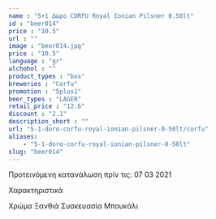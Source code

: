 ```yaml
---
name : "5+1 Δώρο CORFU Royal Ionian Pilsner 0.50lt"
id : "beer014"
price : "10.5"
url : ""
image : "beer014.jpg"
price : "10.5"
language : "gr"
alchohol : ""
product_types : "box"
breweries : "Corfu"
promotion : "5plus1"
beer_types : "LAGER"
retail_price : "12.6"
discount : "2.1"
description_short : ""
url: "5-1-doro-corfu-royal-ionian-pilsner-0-50lt/corfu"
aliases: 
    - "5-1-doro-corfu-royal-ionian-pilsner-0-50lt"
slug: "beer014"
---
```


Προτεινόμενη κατανάλωση πρίν τις: 07 03 2021

Χαρακτηριστικά

Χρώμα
Ξανθιά
Συσκευασία
Μπουκάλι